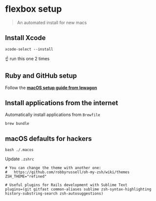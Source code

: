 # flexbox setup

> An automated install for new macs

## Install Xcode

```console
xcode-select --install
```
☝ run this one 2 times

## Ruby and GitHub setup

Follow the **[macOS setup guide from lewagon](https://github.com/lewagon/setup/blob/master/macOS.md)**

## Install applications from the internet

Automatically install applications from `Brewfile`

```console
brew bundle
```

## macOS defaults for hackers

```console
bash ./.macos
```

Update `.zshrc`

```console
# You can change the theme with another one:
#   https://github.com/robbyrussell/oh-my-zsh/wiki/themes
ZSH_THEME="refined"

# Useful plugins for Rails development with Sublime Text
plugins=(git gitfast common-aliases sublime zsh-syntax-highlighting history-substring-search zsh-autosuggestions)
```
